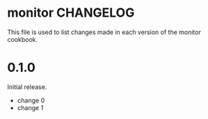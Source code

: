 # monitor CHANGELOG

This file is used to list changes made in each version of the monitor cookbook.

# 0.1.0

Initial release.

- change 0
- change 1

